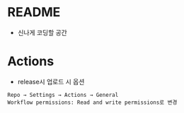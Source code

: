 # README

- 신나게 코딩할 공간

# Actions
- release시 업로드 시 옵션
```
Repo → Settings → Actions → General
Workflow permissions: Read and write permissions로 변경
```
